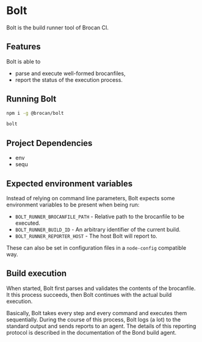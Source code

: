 # Bolt

Bolt is the build runner tool of Brocan CI.

## Features

Bolt is able to

  * parse and execute well-formed brocanfiles,
  * report the status of the execution process.

## Running Bolt

~~~~bash
npm i -g @brocan/bolt

bolt
~~~~

## Project Dependencies

  * env
  * sequ

## Expected environment variables

Instead of relying on command line parameters, Bolt expects some environment variables to be present when being run:

  * `BOLT_RUNNER_BROCANFILE_PATH` - Relative path to the brocanfile to be executed.
  * `BOLT_RUNNER_BUILD_ID` - An arbitrary identifier of the current build.
  * `BOLT_RUNNER_REPORTER_HOST` - The host Bolt will report to.

These can also be set in configuration files in a `node-config` compatible way.

## Build execution

When started, Bolt first parses and validates the contents of the brocanfile. It this process succeeds, then Bolt continues with the actual build execution.

Basically, Bolt takes every step and every command and executes them sequentially. During the course of this process, Bolt logs (a lot) to the standard output and sends reports to an agent. The details of this reporting protocol is described in the documentation of the Bond build agent.
